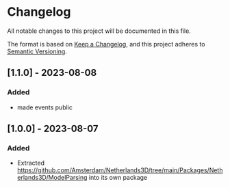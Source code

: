 ﻿# Changelog

All notable changes to this project will be documented in this file.

The format is based on [Keep a Changelog](https://keepachangelog.com/en/1.0.0/),
and this project adheres to [Semantic Versioning](https://semver.org/spec/v2.0.0.html).

## [1.1.0] - 2023-08-08

### Added

* made events public

## [1.0.0] - 2023-08-07

### Added

* Extracted https://github.com/Amsterdam/Netherlands3D/tree/main/Packages/Netherlands3D/ModelParsing 
  into its own package
